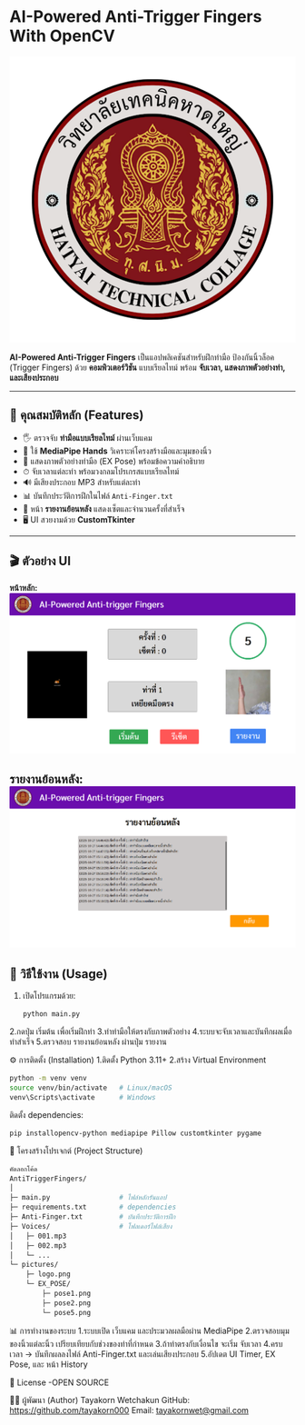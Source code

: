 # AI-Powered Anti-Trigger Fingers With OpenCV

![Logo](pictures/logo.png)

**AI-Powered Anti-Trigger Fingers** เป็นแอปพลิเคชันสำหรับฝึกท่ามือ ป้องกันนิ้วล็อค (Trigger Fingers) ด้วย **คอมพิวเตอร์วิชัน** แบบเรียลไทม์ พร้อม **จับเวลา, แสดงภาพตัวอย่างท่า, และเสียงประกอบ**  

---

## 🌟 คุณสมบัติหลัก (Features)

- 🖐 ตรวจจับ **ท่ามือแบบเรียลไทม์** ผ่านเว็บแคม
- 🤖 ใช้ **MediaPipe Hands** วิเคราะห์โครงสร้างมือและมุมของนิ้ว
- 🎨 แสดงภาพตัวอย่างท่ามือ (EX Pose) พร้อมข้อความคำอธิบาย
- ⏱ จับเวลาแต่ละท่า พร้อมวงกลมโปรเกรสแบบเรียลไทม์
- 🔊 มีเสียงประกอบ MP3 สำหรับแต่ละท่า
- 📊 บันทึกประวัติการฝึกในไฟล์ `Anti-Finger.txt`
- 📄 หน้า **รายงานย้อนหลัง** แสดงเซ็ตและจำนวนครั้งที่สำเร็จ
- 🖥 UI สวยงามด้วย **CustomTkinter**

---

## 🎬 ตัวอย่าง UI

**หน้าหลัก:**
![Main UI](pictures/main.png)

**รายงานย้อนหลัง:**
![History Page](pictures/log.png)
---

## 🚀 วิธีใช้งาน (Usage)

1. เปิดโปรแกรมด้วย:
   ```bash
   python main.py
   
2.กดปุ่ม เริ่มต้น เพื่อเริ่มฝึกท่า
3.ทำท่ามือให้ตรงกับภาพตัวอย่าง
4.ระบบจะจับเวลาและบันทึกผลเมื่อทำสำเร็จ
5.ตรวจสอบ รายงานย้อนหลัง ผ่านปุ่ม รายงาน

⚙️ การติดตั้ง (Installation)
1.ติดตั้ง Python 3.11+
2.สร้าง Virtual Environment

```bash
python -m venv venv
source venv/bin/activate   # Linux/macOS
venv\Scripts\activate      # Windows
```

ติดตั้ง dependencies:
```bash
pip installopencv-python mediapipe Pillow customtkinter pygame
```

📁 โครงสร้างโปรเจกต์ (Project Structure)
```bash
คัดลอกโค้ด
AntiTriggerFingers/
│
├─ main.py                 # ไฟล์หลักรันแอป
├─ requirements.txt        # dependencies
├─ Anti-Finger.txt         # บันทึกประวัติการฝึก
├─ Voices/                 # โฟลเดอร์ไฟล์เสียง
│   ├─ 001.mp3
│   ├─ 002.mp3
│   └─ ...
└─ pictures/
    ├─ logo.png
    └─ EX_POSE/
        ├─ pose1.png
        ├─ pose2.png
        └─ pose5.png
```

📊 การทำงานของระบบ
1.ระบบเปิด เว็บแคม และประมวลผลมือผ่าน MediaPipe
2.ตรวจสอบมุมของนิ้วแต่ละนิ้ว เปรียบเทียบกับช่วงของท่าที่กำหนด
3.ถ้าท่าตรงกับเงื่อนไข จะเริ่ม จับเวลา
4.ครบเวลา → บันทึกผลลงไฟล์ Anti-Finger.txt และเล่นเสียงประกอบ
5.อัปเดต UI Timer, EX Pose, และ หน้า History

🔔 License
-OPEN SOURCE 

👨‍💻 ผู้พัฒนา (Author)
Tayakorn Wetchakun
GitHub: https://github.com/tayakorn000
Email: tayakornwet@gmail.com

